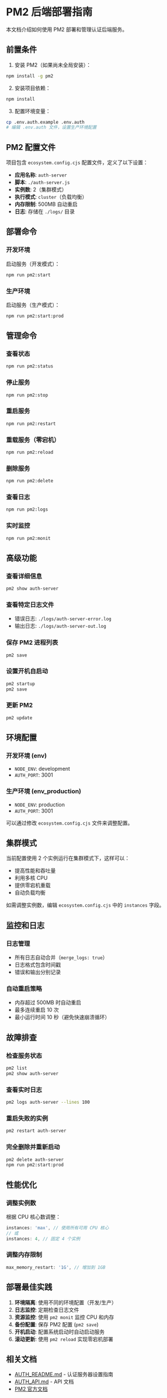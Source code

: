 # PM2 后端部署指南

本文档介绍如何使用 PM2 部署和管理认证后端服务。

## 前置条件

1. 安装 PM2（如果尚未全局安装）：
```bash
npm install -g pm2
```

2. 安装项目依赖：
```bash
npm install
```

3. 配置环境变量：
```bash
cp .env.auth.example .env.auth
# 编辑 .env.auth 文件，设置生产环境配置
```

## PM2 配置文件

项目包含 `ecosystem.config.cjs` 配置文件，定义了以下设置：

- **应用名称**: `auth-server`
- **脚本**: `./auth-server.js`
- **实例数**: 2（集群模式）
- **执行模式**: `cluster`（负载均衡）
- **内存限制**: 500MB 自动重启
- **日志**: 存储在 `./logs/` 目录

## 部署命令

### 开发环境

启动服务（开发模式）：
```bash
npm run pm2:start
```

### 生产环境

启动服务（生产模式）：
```bash
npm run pm2:start:prod
```

## 管理命令

### 查看状态
```bash
npm run pm2:status
```

### 停止服务
```bash
npm run pm2:stop
```

### 重启服务
```bash
npm run pm2:restart
```

### 重载服务（零宕机）
```bash
npm run pm2:reload
```

### 删除服务
```bash
npm run pm2:delete
```

### 查看日志
```bash
npm run pm2:logs
```

### 实时监控
```bash
npm run pm2:monit
```

## 高级功能

### 查看详细信息
```bash
pm2 show auth-server
```

### 查看特定日志文件
- 错误日志: `./logs/auth-server-error.log`
- 输出日志: `./logs/auth-server-out.log`

### 保存 PM2 进程列表
```bash
pm2 save
```

### 设置开机自启动
```bash
pm2 startup
pm2 save
```

### 更新 PM2
```bash
pm2 update
```

## 环境配置

### 开发环境 (env)
- `NODE_ENV`: development
- `AUTH_PORT`: 3001

### 生产环境 (env_production)
- `NODE_ENV`: production
- `AUTH_PORT`: 3001

可以通过修改 `ecosystem.config.cjs` 文件来调整配置。

## 集群模式

当前配置使用 2 个实例运行在集群模式下，这样可以：
- 提高性能和吞吐量
- 利用多核 CPU
- 提供零宕机重载
- 自动负载均衡

如需调整实例数，编辑 `ecosystem.config.cjs` 中的 `instances` 字段。

## 监控和日志

### 日志管理
- 所有日志自动合并（`merge_logs: true`）
- 日志格式包含时间戳
- 错误和输出分别记录

### 自动重启策略
- 内存超过 500MB 时自动重启
- 最多连续重启 10 次
- 最小运行时间 10 秒（避免快速崩溃循环）

## 故障排查

### 检查服务状态
```bash
pm2 list
pm2 show auth-server
```

### 查看实时日志
```bash
pm2 logs auth-server --lines 100
```

### 重启失败的实例
```bash
pm2 restart auth-server
```

### 完全删除并重新启动
```bash
pm2 delete auth-server
npm run pm2:start:prod
```

## 性能优化

### 调整实例数
根据 CPU 核心数调整：
```javascript
instances: 'max', // 使用所有可用 CPU 核心
// 或
instances: 4, // 固定 4 个实例
```

### 调整内存限制
```javascript
max_memory_restart: '1G', // 增加到 1GB
```

## 部署最佳实践

1. **环境隔离**: 使用不同的环境配置（开发/生产）
2. **日志监控**: 定期检查日志文件
3. **资源监控**: 使用 `pm2 monit` 监控 CPU 和内存
4. **备份配置**: 保存 PM2 配置 (`pm2 save`)
5. **开机启动**: 配置系统启动时自动启动服务
6. **滚动更新**: 使用 `pm2 reload` 实现零宕机部署

## 相关文档

- [AUTH_README.md](./AUTH_README.md) - 认证服务器设置指南
- [AUTH_API.md](./AUTH_API.md) - API 文档
- [PM2 官方文档](https://pm2.keymetrics.io/docs/usage/quick-start/)
